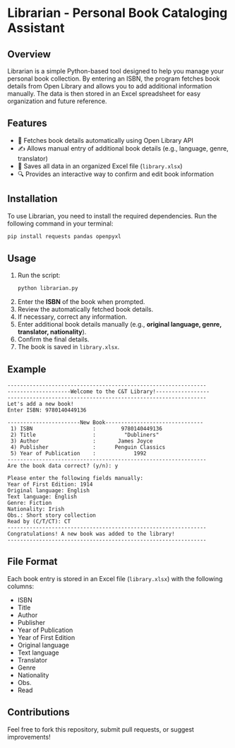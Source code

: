 # Librarian - Personal Book Cataloging Assistant

## Overview
Librarian is a simple Python-based tool designed to help you manage your personal book collection. By entering an ISBN, the program fetches book details from Open Library and allows you to add additional information manually. The data is then stored in an Excel spreadsheet for easy organization and future reference.

## Features
- 📖 Fetches book details automatically using Open Library API
- ✍️ Allows manual entry of additional book details (e.g., language, genre, translator)
- 💾 Saves all data in an organized Excel file (`library.xlsx`)
- 🔍 Provides an interactive way to confirm and edit book information

## Installation
To use Librarian, you need to install the required dependencies. Run the following command in your terminal:
```sh
pip install requests pandas openpyxl
```

## Usage
1. Run the script:
   ```sh
   python librarian.py
   ```
2. Enter the **ISBN** of the book when prompted.
3. Review the automatically fetched book details.
4. If necessary, correct any information.
5. Enter additional book details manually (e.g., **original language, genre, translator, nationality**).
6. Confirm the final details.
7. The book is saved in `library.xlsx`.

## Example
```
---------------------------------------------------------------
--------------------Welcome to the C&T Library!-----------------
---------------------------------------------------------------
Let's add a new book!
Enter ISBN: 9780140449136

-----------------------New Book-------------------------------
 1) ISBN                   :        9780140449136
 2) Title                  :         "Dubliners"
 3) Author                 :       James Joyce
 4) Publisher              :      Penguin Classics
 5) Year of Publication    :            1992
---------------------------------------------------------------
Are the book data correct? (y/n): y

Please enter the following fields manually:
Year of First Edition: 1914
Original language: English
Text language: English
Genre: Fiction
Nationality: Irish
Obs.: Short story collection
Read by (C/T/CT): CT
---------------------------------------------------------------
Congratulations! A new book was added to the library!
---------------------------------------------------------------
```

## File Format
Each book entry is stored in an Excel file (`library.xlsx`) with the following columns:
- ISBN
- Title
- Author
- Publisher
- Year of Publication
- Year of First Edition
- Original language
- Text language
- Translator
- Genre
- Nationality
- Obs.
- Read


## Contributions
Feel free to fork this repository, submit pull requests, or suggest improvements!


